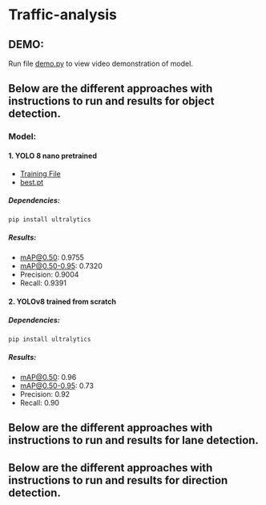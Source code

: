 # Traffic-analysis

## DEMO:
Run file [demo.py](https://github.com/shreshth3000/traffic-analysis/blob/main/demo/demo.py) to view video demonstration of model.

## Below are the different approaches with instructions to run and results for object detection.

### Model:
#### 1. YOLO 8 nano pretrained 
- [Training File](https://github.com/shreshth3000/traffic-analysis/blob/main/yolotrained.ipynb)
- [best.pt](https://github.com/shreshth3000/traffic-analysis/blob/main/models/yolo8nbest.pt)
##### Dependencies:
```
pip install ultralytics
```
##### Results:
- mAP@0.50: 0.9755
- mAP@0.50-0.95: 0.7320
- Precision: 0.9004
- Recall: 0.9391

#### 2. YOLOv8 trained from scratch

##### Dependencies:
```
pip install ultralytics
```
##### Results:
- mAP@0.50: 0.96
- mAP@0.50-0.95: 0.73
- Precision: 0.92
- Recall: 0.90

## Below are the different approaches with instructions to run and results for lane detection.





## Below are the different approaches with instructions to run and results for direction detection.
